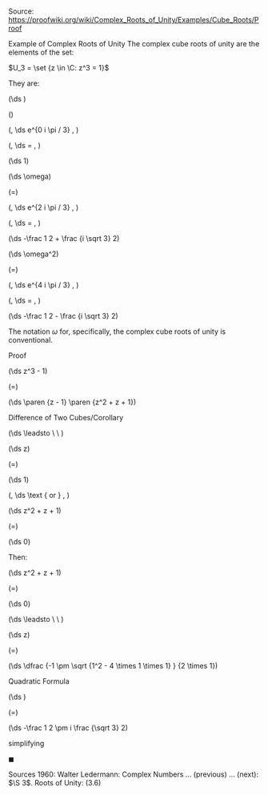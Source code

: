 # 

Source: https://proofwiki.org/wiki/Complex_Roots_of_Unity/Examples/Cube_Roots/Proof

Example of Complex Roots of Unity
The complex cube roots of unity are the elements of the set:

$U_3 = \set {z \in \C: z^3 = 1}$

They are:














\(\ds \)

\(\)

\(\, \ds e^{0 i \pi / 3} \, \)

\(\, \ds = \, \)



\(\ds 1\)




















\(\ds \omega\)

\(=\)

\(\, \ds e^{2 i \pi / 3} \, \)

\(\, \ds = \, \)



\(\ds -\frac 1 2 + \frac {i \sqrt 3} 2\)




















\(\ds \omega^2\)

\(=\)

\(\, \ds e^{4 i \pi / 3} \, \)

\(\, \ds = \, \)



\(\ds -\frac 1 2 - \frac {i \sqrt 3} 2\)










The notation $\omega$ for, specifically, the complex cube roots of unity is conventional.


Proof













\(\ds z^3 - 1\)

\(=\)







\(\ds \paren {z - 1} \paren {z^2 + z + 1}\)





Difference of Two Cubes/Corollary








\(\ds \leadsto \ \ \)





\(\ds z\)

\(=\)







\(\ds 1\)


















\(\, \ds \text { or } \, \)

\(\ds z^2 + z + 1\)

\(=\)







\(\ds 0\)









Then:














\(\ds z^2 + z + 1\)

\(=\)







\(\ds 0\)














\(\ds \leadsto \ \ \)





\(\ds z\)

\(=\)







\(\ds \dfrac {-1 \pm \sqrt {1^2 - 4 \times 1 \times 1} } {2 \times 1}\)





Quadratic Formula














\(\ds \)

\(=\)







\(\ds -\frac 1 2 \pm i \frac {\sqrt 3} 2\)





simplifying



$\blacksquare$


Sources
1960: Walter Ledermann: Complex Numbers ... (previous) ... (next): $\S 3$. Roots of Unity: $(3.6)$





